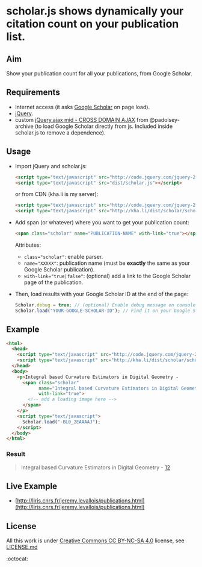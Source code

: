 # scholar.js shows dynamically your citation count on your publication list.

## Aim

Show your publication count for all your publications, from Google Scholar.

## Requirements

- Internet access (it asks [Google Scholar](http://scholar.google.com/) on page load).
- [jQuery](http://jquery.com/).
- custom [jQuery.ajax mid - CROSS DOMAIN AJAX](https://github.com/padolsey-archive/jquery.fn/tree/master/cross-domain-ajax) from @padolsey-archive (to load Google Scholar directly from js. Included inside scholar.js to remove a dependence).

## Usage

- Import jQuery and scholar.js:

  ```html
  <script type="text/javascript" src="http://code.jquery.com/jquery-2.2.0.min.js"></script>
  <script type="text/javascript" src="dist/scholar.js"></script>
  ```

  or from CDN (kha.li is my server):

  ```html
  <script type="text/javascript" src="http://code.jquery.com/jquery-2.2.0.min.js"></script>
  <script type="text/javascript" src="http://kha.li/dist/scholar/scholar-0.1.min.js"></script>
  ```

- Add span (or whatever) where you want to get your publication count:

  ```html
  <span class="scholar" name="PUBLICATION-NAME" with-link="true"></span>
  ```
  Attributes:
  - `class="scholar"`: enable parser.
  - `name="XXXXX"`: publication name (must be **exactly** the same as your Google Scholar publication).
  - `with-link="true|false"`: (optional) add a link to the Google Scholar page of the publication.

- Then, load results with your Google Scholar ID at the end of the page:

  ```js
  Scholar.debug = true; // (optional) Enable debug message on console.
  Scholar.load("YOUR-GOOGLE-SCHOLAR-ID"); // Find it on your Google Scholar profile
  ```
## Example

```html
<html>
  <head>
    <script type="text/javascript" src="http://code.jquery.com/jquery-2.2.0.min.js"></script>
    <script type="text/javascript" src="http://kha.li/dist/scholar/scholar-0.1.min.js"></script>
  </head>
  <body>
    <p>Integral based Curvature Estimators in Digital Geometry -
      <span class="scholar"
            name="Integral based Curvature Estimators in Digital Geometry"
            with-link="true">
        <!-- add a loading image here -->
      </span>
    </p>
    <script type="text/javascript">
      Scholar.load("-BL0_2EAAAAJ");
    </script>
  </body>
</html>
```

### Result

> Integral based Curvature Estimators in Digital Geometry - [12](https://scholar.google.fr/citations?view_op=view_citation&hl=fr&user=-BL0_2EAAAAJ&citation_for_view=-BL0_2EAAAAJ:u5HHmVD_uO8C)

## Live Example

- [http://liris.cnrs.fr/jeremy.levallois/publications.html](http://liris.cnrs.fr/jeremy.levallois/publications.html)

## License

All this work is under [Creative Commons CC BY-NC-SA 4.0](http://creativecommons.org/licenses/by-nc-sa/4.0/) license, see [LICENSE.md](https://github.com/jlevallois/scholar.js/blob/master/LICENSE.md)

:octocat:

